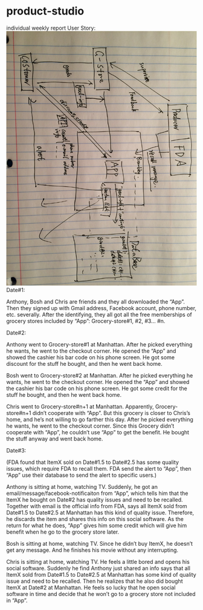 # product-studio
individual weekly report
User Story:
![alt text](https://github.com/Bruce-Yu-Xi/product-studio/blob/master/w2k.jpg "Product Sketches")
Date#1:

Anthony, Bosh and Chris are friends and they all downloaded the “App”. Then they signed up with Gmail address, Facebook account, phone number, etc. severally. After the identifying, they all got all the free memberships of grocery stores included by “App”: Grocery-store#1, #2, #3... #n.

Date#2:

Anthony went to Grocery-store#1 at Manhattan. After he picked everything he wants, he went to the checkout corner. He opened the “App” and showed the cashier his bar code on his phone screen. He got some discount for the stuff he bought, and then he went back home.

Bosh went to Grocery-store#2 at Manhattan. After he picked everything he wants, he went to the checkout corner. He opened the “App” and showed the cashier his bar code on his phone screen. He got some credit for the stuff he bought, and then he went back home.

Chris went to Grocery-store#n+1 at Manhattan. Apparently, Grocery-store#n+1 didn’t cooperate with “App”. But this grocery is closer to Chris’s home, and he’s not willing to go farther this day. After he picked everything he wants, he went to the checkout corner. Since this Grocery didn’t cooperate with “App”, he couldn’t use “App” to get the benefit. He bought the stuff anyway and went back home.

Date#3:

(FDA found that ItemX sold on Date#1.5 to Date#2.5 has some quality issues, which require FDA to recall them. FDA send the alert to “App”, then “App” use their database to send the alert to specific users.)

Anthony is sitting at home, watching TV. Suddenly, he got an email/message/facebook-notificaiton from “App”, which tells him that the ItemX he bought on Date#2 has quality issues and need to be recalled. Together with email is the official info from FDA, says all ItemX sold from Date#1.5 to Date#2.5 at Manhattan has this kind of quality issue. Therefore, he discards the item and shares this info on this social software. As the return for what he does, “App” gives him some credit which will give him benefit when he go to the grocery store later.

Bosh is sitting at home, watching TV. Since he didn’t buy ItemX, he doesn’t get any message. And he finishes his movie without any interrupting.

Chris is sitting at home, watching TV. He feels a little bored and opens his social software. Suddenly he find Anthony just shared an info says that all ItemX sold from Date#1.5 to Date#2.5 at Manhattan has some kind of quality issue and need to be recalled. Then he realizes that he also did bought ItemX at Date#2 at Manhattan. He feels so lucky that he open social software in time and decide that he won’t go to a grocery store not included in “App”.

